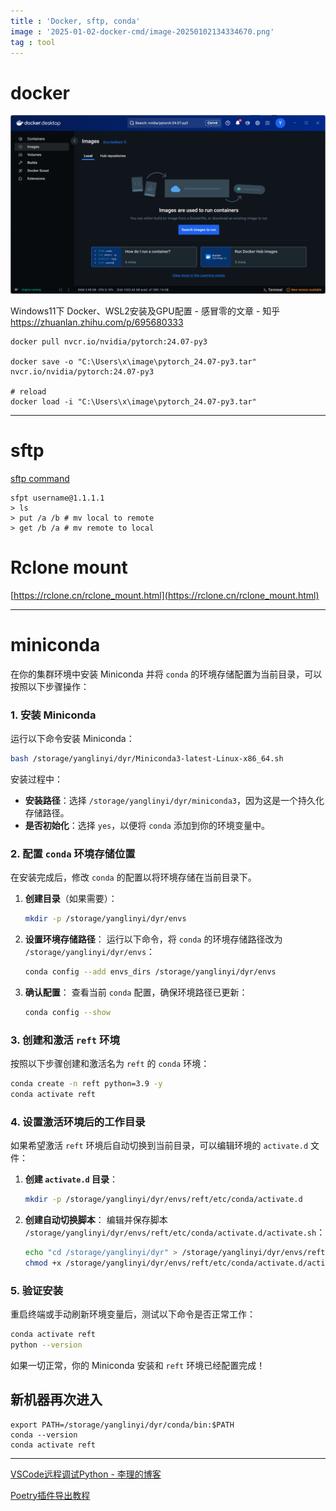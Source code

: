 ```yaml
---
title : 'Docker, sftp, conda'
image : '2025-01-02-docker-cmd/image-20250102134334670.png'
tag : tool
---
```



<!--more-->
# docker
![image-20250102134334670](../images/2025-01-02-docker-cmd/image-20250102134334670.png)

Windows11下 Docker、WSL2安装及GPU配置 - 感冒零的文章 - 知乎
https://zhuanlan.zhihu.com/p/695680333

```shell
docker pull nvcr.io/nvidia/pytorch:24.07-py3

docker save -o "C:\Users\x\image\pytorch_24.07-py3.tar" nvcr.io/nvidia/pytorch:24.07-py3

# reload
docker load -i "C:\Users\x\image\pytorch_24.07-py3.tar"

```
---
# sftp
[sftp command](https://www.w3cschool.cn/linuxc/linuxc-p3yq3m69.html)
```shell
sfpt username@1.1.1.1 
> ls
> put /a /b # mv local to remote
> get /b /a # mv remote to local
```
# Rclone mount
[https://rclone.cn/rclone_mount.html](https://rclone.cn/rclone_mount.html)

---
# miniconda

在你的集群环境中安装 Miniconda 并将 `conda` 的环境存储配置为当前目录，可以按照以下步骤操作：

### 1. 安装 Miniconda
运行以下命令安装 Miniconda：

```bash
bash /storage/yanglinyi/dyr/Miniconda3-latest-Linux-x86_64.sh
```

安装过程中：
- **安装路径**：选择 `/storage/yanglinyi/dyr/miniconda3`，因为这是一个持久化存储路径。
- **是否初始化**：选择 `yes`，以便将 `conda` 添加到你的环境变量中。

### 2. 配置 `conda` 环境存储位置
在安装完成后，修改 `conda` 的配置以将环境存储在当前目录下。

1. **创建目录**（如果需要）：
   ```bash
   mkdir -p /storage/yanglinyi/dyr/envs
   ```

2. **设置环境存储路径**：
   运行以下命令，将 `conda` 的环境存储路径改为 `/storage/yanglinyi/dyr/envs`：
   ```bash
   conda config --add envs_dirs /storage/yanglinyi/dyr/envs
   ```

3. **确认配置**：
   查看当前 `conda` 配置，确保环境路径已更新：
   ```bash
   conda config --show
   ```

### 3. 创建和激活 `reft` 环境
按照以下步骤创建和激活名为 `reft` 的 `conda` 环境：

```bash
conda create -n reft python=3.9 -y
conda activate reft
```

### 4. 设置激活环境后的工作目录
如果希望激活 `reft` 环境后自动切换到当前目录，可以编辑环境的 `activate.d` 文件：

1. **创建 `activate.d` 目录**：
   ```bash
   mkdir -p /storage/yanglinyi/dyr/envs/reft/etc/conda/activate.d
   ```

2. **创建自动切换脚本**：
   编辑并保存脚本 `/storage/yanglinyi/dyr/envs/reft/etc/conda/activate.d/activate.sh`：
   ```bash
   echo "cd /storage/yanglinyi/dyr" > /storage/yanglinyi/dyr/envs/reft/etc/conda/activate.d/activate.sh
   chmod +x /storage/yanglinyi/dyr/envs/reft/etc/conda/activate.d/activate.sh
   ```

### 5. 验证安装
重启终端或手动刷新环境变量后，测试以下命令是否正常工作：
```bash
conda activate reft
python --version
```

如果一切正常，你的 Miniconda 安装和 `reft` 环境已经配置完成！

## 新机器再次进入

```shell
export PATH=/storage/yanglinyi/dyr/conda/bin:$PATH
conda --version
conda activate reft
```



---

[VSCode远程调试Python - 李理的博客](https://fancyerii.github.io/2023/09/25/py-remote-debug/#安装debugpy)

[Poetry插件导出教程](https://blog.csdn.net/gitblog_00765/article/details/141838844)

